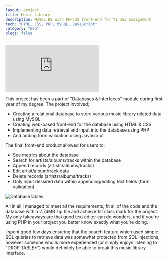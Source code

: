 ```yaml
---
layout: project
title: Music Library
description: MySQL DB with PHP/JS front-end for Y1 Uni assignment.
tech: "HTML, CSS, PHP, MySQL, JavaScript"
category: "Web"
blogs: false
---
```


<div class="video-container"><iframe src="https://www.youtube.com/embed/efkOz45v_aY" frameborder="0" allowfullscreen></iframe></div>

This project has been a part of "Databases & Interfaces" module during first year of my degree. The project involved;
- Creating a relational database to store various music library related data using MySQL
- Creating web-based front-end for the database using HTML & CSS
- Implementing data retrieval and input into the database using PHP
- And adding form validation using Javascript

The final front-end product allowed for users to;
- See metrics about the database
- Search for artists/albums/tracks within the database
- Append records (artists/albums/tracks)
- Edit artist/album/track data
- Delete records (artists/albums/tracks)
- Only input dessired data within appending/editing text fields (form validation)

![DatabaseTables](https://i.imgur.com/gS2FH9s.png)

All in all I managed to meet all the requirements, fit all of the code and the database within 2.74MB zip file and achieve 1st class 
mark for the project. My only takeaways are that good text editor can do wonders, and if you're using PHP in your project you better know
exactly what you're doing.

I spent good few days ensuring that the search feature which used simple SQL queries to retrieve data was somewhat protected from 
SQL injections, however someone who is more experienced (or simply enjoys listening to "DROP TABLE*") would 
definitely be able to break this music library interface.
